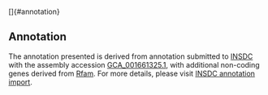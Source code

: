 []{#annotation}

Annotation
----------

The annotation presented is derived from annotation submitted to
[INSDC](http://www.insdc.org) with the assembly accession
[GCA\_001661325.1](http://www.ebi.ac.uk/ena/data/view/GCA_001661325.1),
with additional non-coding genes derived from
[Rfam](http://rfam.xfam.org/). For more details, please visit [INSDC
annotation
import](http://ensemblgenomes.org/info/data/insdc_annotation).
